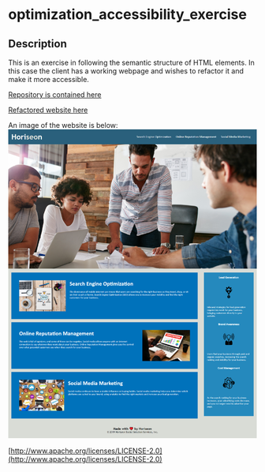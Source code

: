 # optimization_accessibility_exercise

## Description

This is an exercise in following the semantic structure of HTML elements. In this case the client has a working webpage and wishes to refactor it and make it more accessible.

[Repository is contained here](https://github.com/kstevenson84/optimization_accessibility_exercise)

[Refactored website here](https://kstevenson84.github.io/optimization_accessibility_exercise/)

An image of the website is below:
![alt text](images/screenshot.png)

[http://www.apache.org/licenses/LICENSE-2.0](http://www.apache.org/licenses/LICENSE-2.0)
